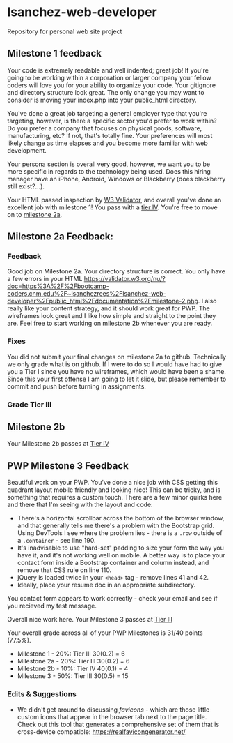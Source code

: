 # lsanchez-web-developer
Repository for personal web site project

## Milestone 1 feedback

Your code is extremely readable and well indented; great job! If you're going to be working within a corporation or larger company your fellow coders will love you for your ability to organize your code. Your gitignore and directory structure look great. The only change you may want to consider is moving your index.php into your public_html directory.

You've done a great job targeting a general employer type that you're targeting, however, is there a specific sector you'd prefer to work within? Do you prefer a company that focuses on physical goods, software, manufacturing, etc? If not, that's totally fine. Your preferences will most likely change as time elapses and you become more familiar with web development.

Your persona section is overall very good, however, we want you to be more specific in regards to the technology being used. Does this hiring manager have an iPhone, Android, Windows or Blackberry (does blackberry still exist?...). 

Your HTML passed inspection by [W3 Validator](https://validator.w3.org/nu/?doc=https%3A%2F%2Fbootcamp-coders.cnm.edu%2F~lsanchezrees%2Flsanchez-web-developer%2Fpublic_html%2Fdocumentation%2Fmilestone-1.php), and overall you've done an excellent job with milestone 1! You pass with a [tier IV](https://bootcamp-coders.cnm.edu/projects/personal/rubric/). You're free to move on to [milestone 2a](https://bootcamp-coders.cnm.edu/projects/personal/milestone-two/).

## Milestone 2a Feedback:

### Feedback 
Good job on Milestone 2a. Your directory structure is correct. You only have a few errors in your HTML https://validator.w3.org/nu/?doc=https%3A%2F%2Fbootcamp-coders.cnm.edu%2F~lsanchezrees%2Flsanchez-web-developer%2Fpublic_html%2Fdocumentation%2Fmilestone-2.php. I also really like your content strategy, and it should work great for PWP. The wireframes look great and I like how simple and straight to the point they are. Feel free to start working on milestone 2b whenever you are ready. 

### Fixes
You did not submit your final changes on milestone 2a to github. Technically we only grade what is on github. If I were to do so I would have had to give you a Tier I since you have no wireframes, which would have been a shame. Since this your first offense I am going to let it slide, but please remember to commit and push before turning in assignments. 

### Grade Tier III

## Milestone 2b
Your Milestone 2b passes at [Tier IV](https://bootcamp-coders.cnm.edu/projects/personal/rubric/)

## PWP Milestone 3 Feedback
Beautiful work on your PWP. You've done a nice job with CSS getting this quadrant layout mobile friendly and looking nice! This can be tricky, and is something that requires a custom touch. There are a few minor quirks here and there that I'm seeing with the layout and code:

- There's a horizontal scrollbar across the bottom of the browser window, and that generally tells me there's a problem with the Bootstrap grid. Using DevTools I see where the problem lies - there is a `.row` outside of a `.container` - see line 190.
- It's inadvisable to use "hard-set" padding to size your form the way you have it, and it's not working well on mobile. A better way is to place your contact form inside a Bootstrap container and column instead, and remove that CSS rule on line 110.
- jQuery is loaded twice in your `<head>` tag - remove lines 41 and 42.
- Ideally, place your resume doc in an appropriate subdirectory.

You contact form appears to work correctly - check your email and see if you recieved my test message.

Overall nice work here. Your Milestone 3 passes at [Tier III](https://bootcamp-coders.cnm.edu/projects/personal/rubric/)

Your overall grade across all of your PWP Milestones is 31/40 points (77.5%).

- Milestone 1 - 20%: Tier III 30(0.2) = 6
- Milestone 2a - 20%: Tier III 30(0.2) = 6
- Milestone 2b - 10%: Tier IV 40(0.1) = 4
- Milestone 3 - 50%: Tier III 30(0.5) = 15

### Edits &amp; Suggestions
- We didn't get around to discussing _favicons_ - which are those little custom icons that appear in the browser tab next to the page title. Check out this tool that generates a comprehensive set of them that is cross-device compatible: https://realfavicongenerator.net/ 
